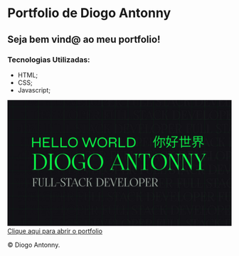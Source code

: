 # Portfolio de Diogo Antonny
<h2>Seja bem vind@ ao meu portfolio!</h2>
<h3>Tecnologias Utilizadas:</h3>
<ul>
  <li> HTML;
  <li> CSS;
  <li> Javascript;
</ul>
<img src='./assets/images/Thumb.jpg'>
<a href="https://diogojp202.github.io/Portfolio/">Clique aqui para abrir o portfolio</a>
<p>&copy; Diogo Antonny.</p>
